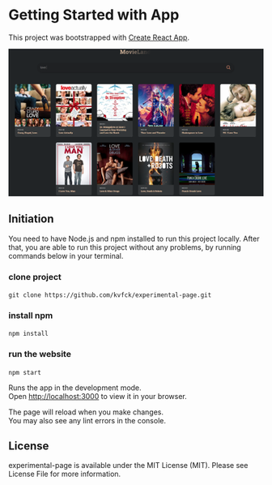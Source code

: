 # Getting Started with App

This project was bootstrapped with [Create React App](https://github.com/facebook/create-react-app).

![Screenshot of the website](/public/screenshot.png)

## Initiation
You need to have Node.js and npm installed to run this project locally. After that, you are able to run this project without any problems, by running commands below in your terminal.

### clone project
`git clone https://github.com/kvfck/experimental-page.git`

### install npm
`npm install`

### run the website
`npm start`

Runs the app in the development mode.\
Open [http://localhost:3000](http://localhost:3000) to view it in your browser.

The page will reload when you make changes.\
You may also see any lint errors in the console.

## License
experimental-page is available under the MIT License (MIT). Please see License File for more information.